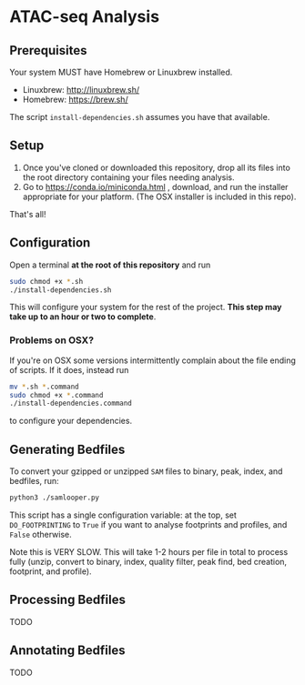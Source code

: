 ATAC-seq Analysis
=====================================

## Prerequisites

Your system MUST have Homebrew or Linuxbrew installed.

- Linuxbrew: http://linuxbrew.sh/
- Homebrew: https://brew.sh/

The script `install-dependencies.sh` assumes you have that available.

## Setup

1. Once you've cloned or downloaded this repository, drop all its files into the root directory containing your files needing analysis.
2. Go to https://conda.io/miniconda.html , download, and run the installer appropriate for your platform. (The OSX installer is included in this repo).

That's all!

## Configuration

Open a terminal **at the root of this repository** and run

```bash
sudo chmod +x *.sh
./install-dependencies.sh
```

This will configure your system for the rest of the project. **This step may take up to an hour or two to complete**.


### Problems on OSX?
If you're on OSX some versions intermittently complain about the file ending of scripts. If it does, instead run

```bash
mv *.sh *.command
sudo chmod +x *.command
./install-dependencies.command
```

to configure your dependencies.

## Generating Bedfiles

To convert your gzipped or unzipped `SAM` files to binary, peak, index, and bedfiles, run:

```bash
python3 ./samlooper.py
```

This script has a single configuration variable: at the top, set `DO_FOOTPRINTING` to `True` if you want to analyse footprints and profiles, and `False` otherwise.

Note this is VERY SLOW. This will take 1-2 hours per file in total to process fully (unzip, convert to binary, index, quality filter, peak find, bed creation, footprint, and profile).


## Processing Bedfiles

TODO

## Annotating Bedfiles

TODO
